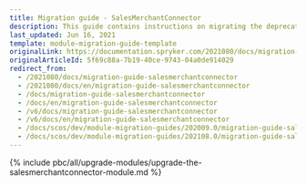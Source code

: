 ```yaml
---
title: Migration guide - SalesMerchantConnector
description: This guide contains instructions on migrating the deprecated SalesMerchantConnector to SalesOms modules provided by Spryker.
last_updated: Jun 16, 2021
template: module-migration-guide-template
originalLink: https://documentation.spryker.com/2021080/docs/migration-guide-salesmerchantconnector
originalArticleId: 5f69c88a-7b19-40ce-9743-04a0de914029
redirect_from:
  - /2021080/docs/migration-guide-salesmerchantconnector
  - /2021080/docs/en/migration-guide-salesmerchantconnector
  - /docs/migration-guide-salesmerchantconnector
  - /docs/en/migration-guide-salesmerchantconnector
  - /v6/docs/migration-guide-salesmerchantconnector
  - /v6/docs/en/migration-guide-salesmerchantconnector
  - /docs/scos/dev/module-migration-guides/202009.0/migration-guide-salesmerchantconnector.html
  - /docs/scos/dev/module-migration-guides/202108.0/migration-guide-salesmerchantconnector.html
---
```


{% include pbc/all/upgrade-modules/upgrade-the-salesmerchantconnector-module.md %} <!-- To edit, see /_includes/pbc/all/upgrade-modules/upgrade-the-salesmerchantconnector-module.md -->
